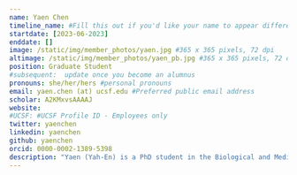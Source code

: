 ```yaml
---
name: Yaen Chen
timeline_name: #Fill this out if you'd like your name to appear differently on the Timeline.
startdate: [2023-06-2023]
enddate: []
image: /static/img/member_photos/yaen.jpg #365 x 365 pixels, 72 dpi
altimage: /static/img/member_photos/yaen_pb.jpg #365 x 365 pixels, 72 dpi
position: Graduate Student
#subsequent:  update once you become an alumnus
pronouns: she/her/hers #personal pronouns
email: yaen.chen (at) ucsf.edu #Preferred public email address
scholar: A2KMxvsAAAAJ
website:
#UCSF: #UCSF Profile ID - Employees only
twitter: yaenchen
linkedin: yaenchen
github: yaenchen
orcid: 0000-0002-1389-5398
description: "Yaen (Yah-En) is a PhD student in the Biological and Medical Informatics program at UCSF. She works on exploring the contributions of Neanderthal introgressed genomic regions in moderns humans and how they affect structural/functional brain phenotypes, along with psychiatric disease risk. Before joining UCSF, she graduated from Northeastern University with a Bachelor's in Behavioral Neuroscience and a minor in Data Science, studied tau biology at AbbVie, and conducted neuroimaging research though Northeastern University's Music, Imaging and Neural Dynamics Laboratory and Massachusetts General Hospital's Eating Disorder Research and Clinical Program. Today, she continues to advocate for diversity in research, increased mental health awareness, and hopes to be a mentor in the spaces she is a part of. Outside of the lab, you can find Yaen being a guest in the Bay Area hip-hop dance community, exploring San Francisco on her bike, playing too much Candy Crush, and crafting."
---
```

